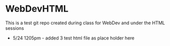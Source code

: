# WebDevHTML

This is a test git repo created during class for WebDev and under the HTML sessions

- 5/24 1205pm - added 3 test html file as place holder here